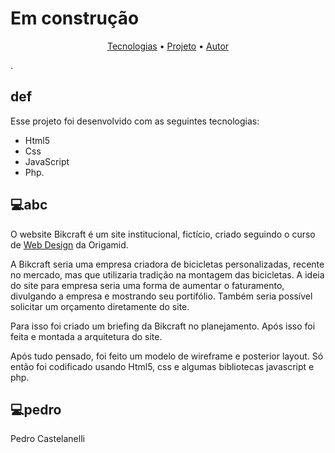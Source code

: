 # Em construção
<p align="center">
 <a href="#def">Tecnologias</a> •
 <a href="#abc">Projeto</a> • 
 <a href="#pedro">Autor</a>
</p>.

## def
Esse projeto foi desenvolvido com as seguintes tecnologias:
* Html5
* Css
* JavaScript
* Php.

## 💻abc
O website Bikcraft é um site institucional, fictício, criado seguindo o curso de [Web Design](https://www.origamid.com/curso/web-design-completo/) da Origamid.

A Bikcraft seria uma empresa criadora de bicicletas personalizadas, recente no mercado, mas que utilizaria tradição na montagem das bicicletas. A ideia do site para empresa seria uma forma de aumentar o faturamento, divulgando a empresa e mostrando seu portifólio. Também seria possível solicitar um orçamento diretamente do site.

Para isso foi criado um briefing da Bikcraft no planejamento. Após isso foi feita e montada a arquitetura do site.

Após tudo pensado, foi feito um modelo de wireframe e posterior layout. Só então foi codificado usando Html5, css e algumas bibliotecas javascript e php.

## 💻pedro
Pedro Castelanelli

